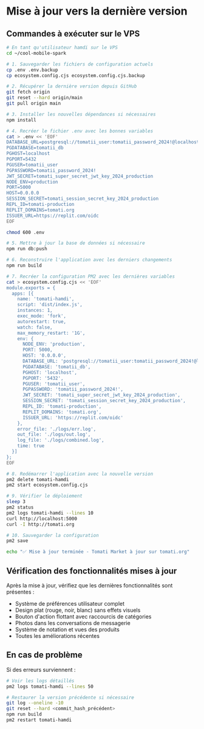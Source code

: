 # Mise à jour vers la dernière version

## Commandes à exécuter sur le VPS

```bash
# En tant qu'utilisateur hamdi sur le VPS
cd ~/cool-mobile-spark

# 1. Sauvegarder les fichiers de configuration actuels
cp .env .env.backup
cp ecosystem.config.cjs ecosystem.config.cjs.backup

# 2. Récupérer la dernière version depuis GitHub
git fetch origin
git reset --hard origin/main
git pull origin main

# 3. Installer les nouvelles dépendances si nécessaires
npm install

# 4. Recréer le fichier .env avec les bonnes variables
cat > .env << 'EOF'
DATABASE_URL=postgresql://tomatii_user:tomatii_password_2024!@localhost:5432/tomatii_db
PGDATABASE=tomatii_db
PGHOST=localhost
PGPORT=5432
PGUSER=tomatii_user
PGPASSWORD=tomatii_password_2024!
JWT_SECRET=tomati_super_secret_jwt_key_2024_production
NODE_ENV=production
PORT=5000
HOST=0.0.0.0
SESSION_SECRET=tomati_session_secret_key_2024_production
REPL_ID=tomati-production
REPLIT_DOMAINS=tomati.org
ISSUER_URL=https://replit.com/oidc
EOF

chmod 600 .env

# 5. Mettre à jour la base de données si nécessaire
npm run db:push

# 6. Reconstruire l'application avec les derniers changements
npm run build

# 7. Recréer la configuration PM2 avec les dernières variables
cat > ecosystem.config.cjs << 'EOF'
module.exports = {
  apps: [{
    name: 'tomati-hamdi',
    script: 'dist/index.js',
    instances: 1,
    exec_mode: 'fork',
    autorestart: true,
    watch: false,
    max_memory_restart: '1G',
    env: {
      NODE_ENV: 'production',
      PORT: 5000,
      HOST: '0.0.0.0',
      DATABASE_URL: 'postgresql://tomatii_user:tomatii_password_2024!@localhost:5432/tomatii_db',
      PGDATABASE: 'tomatii_db',
      PGHOST: 'localhost',
      PGPORT: '5432',
      PGUSER: 'tomatii_user',
      PGPASSWORD: 'tomatii_password_2024!',
      JWT_SECRET: 'tomati_super_secret_jwt_key_2024_production',
      SESSION_SECRET: 'tomati_session_secret_key_2024_production',
      REPL_ID: 'tomati-production',
      REPLIT_DOMAINS: 'tomati.org',
      ISSUER_URL: 'https://replit.com/oidc'
    },
    error_file: './logs/err.log',
    out_file: './logs/out.log',
    log_file: './logs/combined.log',
    time: true
  }]
};
EOF

# 8. Redémarrer l'application avec la nouvelle version
pm2 delete tomati-hamdi
pm2 start ecosystem.config.cjs

# 9. Vérifier le déploiement
sleep 3
pm2 status
pm2 logs tomati-hamdi --lines 10
curl http://localhost:5000
curl -I http://tomati.org

# 10. Sauvegarder la configuration
pm2 save

echo "✅ Mise à jour terminée - Tomati Market à jour sur tomati.org"
```

## Vérification des fonctionnalités mises à jour

Après la mise à jour, vérifiez que les dernières fonctionnalités sont présentes :
- Système de préférences utilisateur complet
- Design plat (rouge, noir, blanc) sans effets visuels
- Bouton d'action flottant avec raccourcis de catégories
- Photos dans les conversations de messagerie
- Système de notation et vues des produits
- Toutes les améliorations récentes

## En cas de problème

Si des erreurs surviennent :
```bash
# Voir les logs détaillés
pm2 logs tomati-hamdi --lines 50

# Restaurer la version précédente si nécessaire
git log --oneline -10
git reset --hard <commit_hash_précédent>
npm run build
pm2 restart tomati-hamdi
```